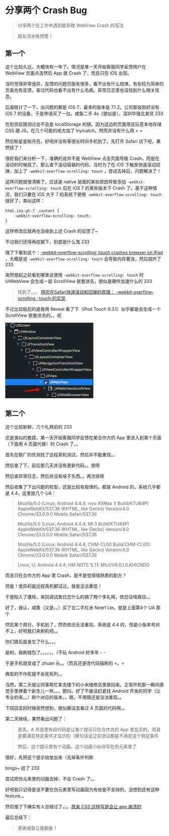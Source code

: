 # 分享两个 Crash Bug

> 分享两个在工作中遇到能导致 WebView Crash 的写法
> 
> 超长流水账预警！

## 第一个

这个比较久远，大概快有一年了。情况是某一天开始客服同学反馈用户在 WebView 页面点击然后 App 就 Crash 了，而且只在 iOS 出现。

当时觉得非常诡异，反馈的问题页面有很多，看不出有什么规律。有些较为简单的页面也有反馈，查过代码也看不出有什么毛病。异常日志里也没找到什么相关信息。

后面统计了一下，出问题的都是 iOS 7，最多的版本是 7.1.2。公司那会刚好没有 iOS 7 的设备，于是申请买了一台。咸鱼二手 4s（貌似是），深圳华强北发货 233

在到货前猜测过会不会是 localStorage 的锅，因为这边的页面用这玩意本地存储 CSS 跟 JS。在几个可能的地方加了 try/catch，然而并没有什么用 = =

然后盼星星盼月亮，好吧并没有等很长时间手机到了。先打开 Safari 试下吧，果然挂了！

很好我们来分析一下，准确的说并不是 WebView 点击页面导致 Crash，而是在滚动的时候挂了。那么查下滚动容器的代码，当时为了在 iOS 下触发快速滚动回弹，加上了 `-webkit-overflow-scrolling: touch` ，尝试去掉后，问题解决了！

这样问题就很清晰了，应该是 native 层面的某些原因导致添加 `-webkit-overflow-scrolling: touch` 后在 iOS 7 的某些版本下 Crash 了。基于这种情况，我们只要在 iOS 大于 7 的系统下使用 `-webkit-overflow-scrolling: touch` 就好了，类似这样：

```
html.ios-gt-7 .content {
	-webkit-overflow-scrolling: touch;
}
```

这样修改后就再也没收到上述 Crash 的反馈了~

不过我们还得再挖掘下，到底是什么鬼 233

搜了下看到这个：[-webkit-overflow-scrolling: touch crashes browser on iPad
](https://github.com/coolwanglu/pdf2htmlEX/issues/523)，大概是说 `-webkit-overflow-scrolling: touch` 会导致内存暴涨，然后就炸了 233

突然想起之前看到哪里说使用 `-webkit-overflow-scrolling: touch` 时 UIWebView 会生成一层 ScrollView 嵌套进去，貌似是硬件加速什么的 233

> 找到了。。。 [网页在Safari快速滚动和回弹的原理： -webkit-overflow-scrolling : touch;的实现
](http://blog.csdn.net/hursing/article/details/9186199)

不过比较尴尬的是我用 Reveal 看了下（iPod Touch 9.3.1）似乎都是会生成一个 ScrollView 嵌套进去的。。呃

![](https://github.com/xyqfer/blog/raw/master/img/Reveal.jpeg)

## 第二个

这个比较新鲜，几个礼拜前的 233

还是类似的套路，某一天开始客服同学反馈在某合作方的 App 里进入到某个页面（下面用 A 页面代替）时 Crash 了。。

首先在鹅厂的优测找了远程真机测试，然后并不能重现。。

然后查了下，前后那几天并没有更新代码。。排除

然后查异常日志，然后并没有啥子东西。。再次排除

然后收集了下出问题的机型，还是比较有规律的。都是 Android 的，系统几乎都是 4.4，这里放几个 UA：

> Mozilla/5.0 (Linux; Android 4.4.4; vivo X5Max V Build/KTU84P) AppleWebKit/537.36 (KHTML, like Gecko) Version/4.0 Chrome/33.0.0.0 Mobile Safari/537.36
> 
> Mozilla/5.0 (Linux; Android 4.4.4; MI 3 Build/KTU84P) AppleWebKit/537.36 (KHTML, like Gecko) Version/4.0 Chrome/33.0.0.0 Mobile Safari/537.36
> 
> Mozilla/5.0 (Linux; Android 4.4.4; CHM-CL00 Build/CHM-CL00) AppleWebKit/537.36 (KHTML, like Gecko) Version/4.0 Chrome/33.0.0.0 Mobile Safari/537.36
> 
> Linux; U; Android 4.4.4; HM NOTE 1LTE MIUI/V8.0.1.0.KHICNDG

而且只在合作方的 App 里 Crash，是不是觉得很熟悉的配方？

但是！诡异的是远程真机都试过，就是没法重现！

于是陷入了僵局，来回调试查日志什么的搞了两个多礼拜，依旧没啥眉目。。

好了，我认，咸鱼（又是。。）买了台二手红米 Note1 Lte，就是上面第4个 UA 那个

然后某个周日，手机到了，然而依旧无法重现。系统是 4.4 的，但是小版本号对不上，好吧我们来刷机吧。。

你们猜后面发生了什么。。。

是的，我刷错包了。。。。。。（不玩 Android 好多年 - -

于是手机就变成了 zhuan 头。。（而且还是改代码强刷的 =。=

典型的不作死就不会死系列。。

当然，第二天就让同事帮忙拿去楼下的小米维修店里救回来。正常开机那一瞬间感觉手里捧着个新生儿一样。。。颤抖。好了不废话赶紧找 Android 开发的同学（让专业的来。。）刷个对应的版本。。嗯，不用猜还是没法重现。。

下班回去的时候突然想到，貌似都没去看过 A 页面的代码啊。。

第二天继续，果然看出问题了：

> 首先，A 页面里有段代码是让某个提示只在合作方的 App 里显示的，而且是要满足特定条件才显示的（换句话说之前测试都是不满足这个特定条件
> 
> 然后，这个提示里有个动画，这个动画小伙伴写在伪元素里了

很好，先把这个提示给放出来（去掉条件判断

bingo~ 挂了 233

尝试把伪元素里的动画去掉，不会 Crash 了。。

好吧我只记得是说不要在伪元素里写动画因为有些是不支持的，没想到还有这种 feature。。

然后搜了下确实有人总结过了。。。[原来 CSS 这样写是会让 app 崩溃的](http://ued.ctrip.com/?p=4955)

最后总结下：

> 感谢咸鱼让我翻身！
 



